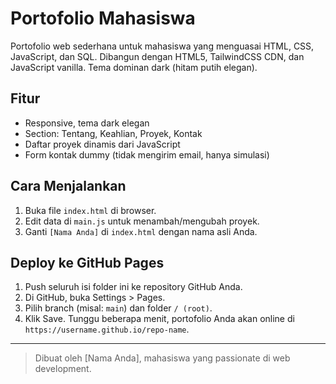 # Portofolio Mahasiswa

Portofolio web sederhana untuk mahasiswa yang menguasai HTML, CSS, JavaScript, dan SQL. Dibangun dengan HTML5, TailwindCSS CDN, dan JavaScript vanilla. Tema dominan dark (hitam putih elegan).

## Fitur
- Responsive, tema dark elegan
- Section: Tentang, Keahlian, Proyek, Kontak
- Daftar proyek dinamis dari JavaScript
- Form kontak dummy (tidak mengirim email, hanya simulasi)

## Cara Menjalankan
1. Buka file `index.html` di browser.
2. Edit data di `main.js` untuk menambah/mengubah proyek.
3. Ganti `[Nama Anda]` di `index.html` dengan nama asli Anda.

## Deploy ke GitHub Pages
1. Push seluruh isi folder ini ke repository GitHub Anda.
2. Di GitHub, buka Settings > Pages.
3. Pilih branch (misal: `main`) dan folder `/ (root)`.
4. Klik Save. Tunggu beberapa menit, portofolio Anda akan online di `https://username.github.io/repo-name`.

---

> Dibuat oleh [Nama Anda], mahasiswa yang passionate di web development. 